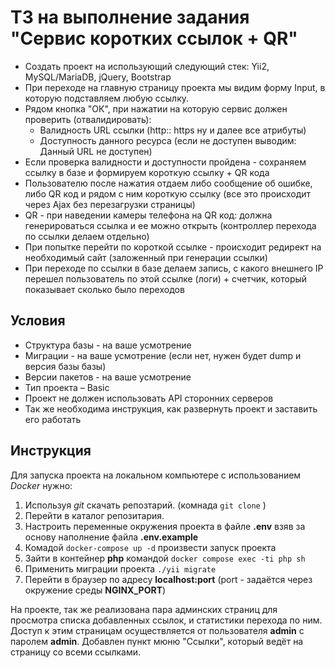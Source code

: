 # ТЗ на выполнение задания "Сервис коротких ссылок + QR"


- Создать проект на использующий следующий стек: Yii2, MySQL/MariaDB, jQuery, Bootstrap
- При переходе на главную страницу проекта мы видим форму Input, в которую подставляем любую ссылку.
- Рядом кнопка "ОК", при нажатии на которую сервис должен проверить (отвалидировать):
    * Валидность URL ссылки (http:: https ну и далее все атрибуты)
    * Доступность данного ресурса (если не доступен выводим: Данный URL не доступен)
- Если проверка валидности и доступности пройдена - сохраняем ссылку в базе и формируем короткую ссылку + QR кода
- Пользователю после нажатия отдаем либо сообщение об ошибке, либо QR код и рядом с ним короткую ссылку (все это происходит через Ajax без перезагрузки страницы)
- QR - при наведении камеры телефона на QR код: должна генерироваться ссылка и ее можно открыть (контроллер перехода по ссылки делаем отдельно)
- При попытке перейти по короткой ссылке - происходит редирект на необходимый сайт (заложенный при генерации ссылки)
- При переходе по ссылки в базе делаем запись, с какого внешнего IP перешел пользователь по этой ссылке (логи) + счетчик, который показывает сколько было переходов

## Условия

- Структура базы  - на ваше усмотрение
- Миграции - на ваше усмотрение (если нет, нужен будет dump и версия базы базы)
- Версии пакетов - на ваше усмотрение
- Тип проекта – Basic
- Проект не должен использовать API сторонних серверов
- Так же необходима инструкция, как развернуть проект и заставить его работать


## Инструкция

Для запуска проекта на локальном компьютере с использованием *Docker* нужно:

1. Используя *git* скачать репозтарий. (комнада ``` git clone ``` )
1. Перейти в каталог репозитария.
1. Настроить переменные окружения проекта в файле **.env** взяв за основу наполнение файла **.env.example**
1. Комадой ``` docker-compose up -d ``` произвести запуск проекта
1. Зайти в контейнер **php** командой ``` docker compose exec -ti php sh ```
1. Применить миграции проекта ``` ./yii migrate ```
1. Перейти в браузер по адресу **localhost:port** (port - задаётся через окружение среды **NGINX_PORT**)

На проекте, так же реализована пара админских страниц для просмотра списка добавленных ссылок, и статистики перехода по ним. Доступ к этим страницам осуществляется от пользователя **admin** с паролем **admin**. Добавлен пункт мюню "Ссылки", который ведёт на страницу со всеми ссылками.


